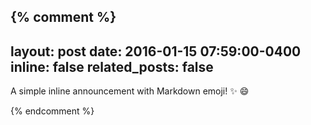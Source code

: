{% comment %}
---
layout: post
date: 2016-01-15 07:59:00-0400
inline: false
related_posts: false
---

A simple inline announcement with Markdown emoji! :sparkles: :smile:

{% endcomment %}